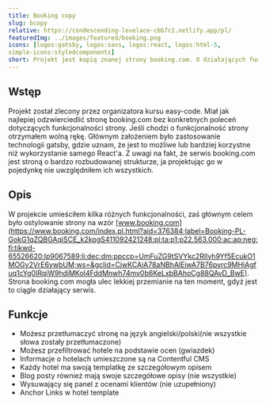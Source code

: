 ```yaml
---
title: Booking copy
slug: bcopy
relative: https://condescending-lovelace-cbb7c1.netlify.app/pl/
featuredImg: ../images/featured/booking.png
icons: [logos:gatsby, logos:sass, logos:react, logos:html-5, 
simple-icons:styledcomponents]
short: Projekt jest kopią znanej strony booking.com. O działających funkcjonalnościach i szczegóły kliknij we mnie.
---
```

## Wstęp

Projekt został zlecony przez organizatora kursu easy-code. Miał jak najlepiej odzwierciedlić stronę booking.com bez konkretnych poleceń dotyczących funkcjonalności strony. Jeśli chodzi o funkcjonalność strony otrzymałem wolną rękę. Głównym założeniem było zastosowanie technologii gatsby, gdzie uznam, że jest to możliwe lub bardziej korzystne niż wykorzystanie samego React'a. Z uwagi na fakt, że serwis booking.com jest stroną o bardzo rozbudowanej strukturze, ja projektując go w pojedynkę nie uwzględniłem ich wszystkich.

## Opis
W projekcie umieściłem kilka różnych funkcjonalności, zaś głównym celem było ostylowanie strony na wzór [www.booking.com](https://www.booking.com/index.pl.html?aid=376384;label=Booking-PL-GokG1qZQBGAqiSCE_k2kpgS411092421248:pl:ta:p1:p22.563.000:ac:ap:neg:fi:tikwd-65526620:lp9067589:li:dec:dm:ppccp=UmFuZG9tSVYkc2RlIyh9Yf5EcukO1MOGv2VrE6ywbUM;ws=&gclid=CjwKCAiA78aNBhAlEiwA7B76pyrc9MHiAgfuq1cYg0IRqiW9hdiMKol4FddMnwh74mv0b6KeLxbBAhoCg88QAvD_BwE). Strona booking.com mogła ulec lekkiej przemianie na ten moment, gdyż jest to ciągle działający serwis. 

## Funkcje 
- Możesz przetłumaczyć stronę na język angielski/polski(nie wszystkie słowa zostały przetłumaczone)
- Możesz przefiltrować hotele na podstawie ocen (gwiazdek)
- Informacje o hotelach umieszczone są na Contentful CMS
- Każdy hotel ma swoją templatkę ze szczegółowym opisem
- Blog posty również mają swoje szczegółowe opisy (nie wszystkie)
- Wysuwający się panel z ocenami klientów (nie uzupełniony)
- Anchor Links w hotel template

